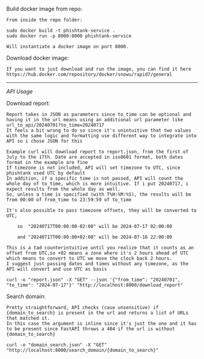 Build docker image from repo:

    From inside the repo folder:

    sudo docker build -t phishtank-service .
    sudo docker run -p 8000:8000 phishtank-service

    Will instantiate a docker image on port 8000.

Download docker image:
    
    If you want to just download and run the image, you can find it here
    https://hub.docker.com/repository/docker/snowu/rapid7/general


-------------------------------------------------------------------------------------------------------------------------------------------------------------------

*API Usage*

Download report:

    Report takes in JSON as parameters since to_time can be optional and having it in the url means using an additional url parameter like url_to_api/20240701?to_time=20240717
    It feels a bit wrong to do so since it's unintuitive that two values with the same logic and formatting use different way to integrate into API so i chose JSON for this

    Example curl will download report to report.json, from the first of July to the 17th. Date are accepted in iso8601 format, both dates format in the example are fine
    If timezone is not included, API will set timezone to UTC, since phishtank used UTC by default
    In addition, if a specific time is not passed, API will count the whole day of to_time, which is more intuitive. If i put 20240717, i expect results from the whole day as well.
    So, unless a time is specified (with T%H:%M:%S), the results will be from 00:00 of from_time to 23:59:59 of to_time

    It's also possible to pass timezone offsets, they will be converted to UTC, 

        so  "20240717T00:00:00-02:00" will be 2024-07-17 02:00:00

        and "20240717T00:00:00+02:00" will be 2024-07-16 22:00:00

    This is a tad counterintuitive until you realize that it counts as an offset from UTC,so +02 means a zone where it's 2 hours ahead of UTC which means to convert to UTC we move the clock back 2 hours.
    I suggest just passing dates and times without any timezone, as the API will convert and use UTC as basis
                                                                                    
    curl -o "report.json" -X "GET" --json '{"from_time": "20240701", "to_time": "2024-07-17"}' "http://localhost:8000/download_report"

Search domain:

    Pretty straightforward, API checks (case unsensitive) if {domain_to_search} is present in the url and returns a list of URLs that matched it. 
    In this case the argument is inline since it's just the one and it has to be present since FastAPI throws a 404 if the url is without {domain_to_search}

    curl -o "domain_search.json" -X "GET" "http://localhost:8000/search_domain/{domain_to_search}"
